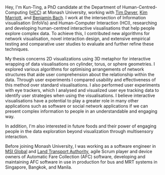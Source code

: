 Hey, I'm Kun-Ting, a PhD candidate at the Department of Human-Centred-Computing ([HCC](https://www.monash.edu/it/hcc)) at Monash University, working with [Tim Dwyer](https://ialab.it.monash.edu/~dwyer/), [Kim Marriott](https://research.monash.edu/en/persons/kimbal-marriott), and [Benjamin Bach](https://www.designinformatics.org/person/benjaminbach/). I work at the intersection of Information visualisation (InfoVis) and Human-Computer Interaction (HCI), researching and developing human-centred interactive visualisations that help people explore complex data. To achieve this, I contributed new algorithms for network visualisation, novel interaction design, and extensive empirical testing and comparative user studies to evaluate and further refine these techniques.

My thesis concerns 2D visualizations using 3D metaphor for interactive wrapping of data visualisations on cylinder, torus, or sphere geometries. I explored various algorithms for optimising arrangements of network structures that aide user comprehension about the relationship within the data. Through user experiments I compared usability and effectiveness of this method over standard visualisations. I also performed user experiments with eye trackers, which I analysed and visualized user eye tracking data to identify user strategies when using the visualisations. I believe interactive visualisations have a potential to play a greater role in many other applications such as software or social network applications if we can present complex information to people in an understandable and engaging way.

In addition, I'm also interested in future foods and their power of engaging people in the data exploration beyond visualization through multisensory interaction.

Before joining Monash University, I was working as a software engineer in [MSI Global](https://msi-global.com.sg/) and [Land Transport Authority](https://www.lta.gov.sg/content/ltagov/en.html), agile Scrum player and device owners of Automatic Fare Collection (AFC) software, developing and maintaining AFC software in use in production for bus and MRT systems in Singapore, Bangkok, and Manila.
